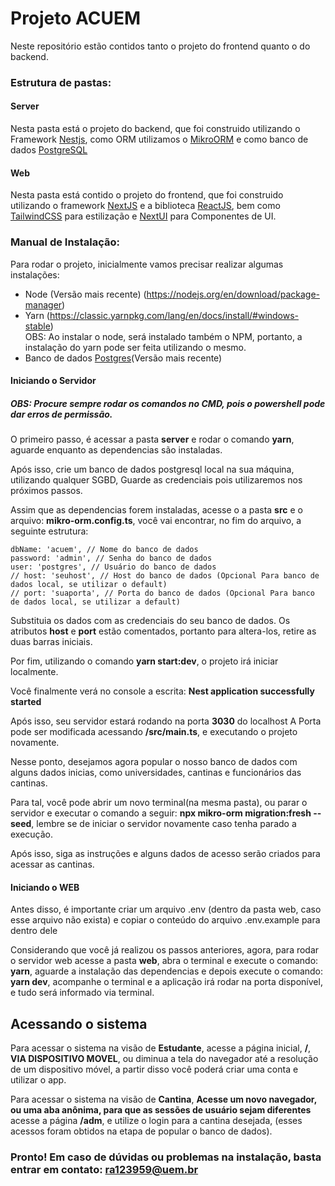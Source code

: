 # Projeto ACUEM
 
Neste repositório estão contidos tanto o projeto do frontend quanto o do backend.

### Estrutura de pastas:

#### Server
Nesta pasta está o projeto do backend, que foi construido utilizando o Framework
[Nestjs](https://nestjs.com/), como ORM utilizamos o [MikroORM](https://mikro-orm.io/) e como banco de dados [PostgreSQL](https://www.postgresql.org/)

#### Web
Nesta pasta está contido o projeto do frontend, que foi construido
utilizando o framework [NextJS](https://nextjs.org/) e a biblioteca
[ReactJS](https://pt-br.react.dev/), bem como [TailwindCSS](https://tailwindui.com/) para estilização e [NextUI](https://nextui.org/) para Componentes de UI.

### Manual de Instalação:

Para rodar o projeto, inicialmente vamos precisar realizar algumas instalações:

- Node (Versão mais recente) (https://nodejs.org/en/download/package-manager) 
- Yarn (https://classic.yarnpkg.com/lang/en/docs/install/#windows-stable)  
OBS: Ao instalar o node, será instalado também o NPM, portanto, a instalação do yarn pode ser feita utilizando o mesmo.
- Banco de dados [Postgres](https://www.postgresql.org/)(Versão mais recente)

#### Iniciando o Servidor

##### OBS: Procure sempre rodar os comandos no CMD, pois o powershell pode dar erros de permissão.

O primeiro passo, é acessar a pasta **server** e rodar o comando **yarn**, aguarde enquanto as dependencias são instaladas.

Após isso, crie um banco de dados postgresql local na sua máquina, utilizando qualquer SGBD, Guarde as credenciais pois utilizaremos nos próximos passos.

Assim que as dependencias forem instaladas, acesse o a pasta **src** e o arquivo: **mikro-orm.config.ts**, você vai encontrar, no fim do arquivo, a seguinte estrutura:

```
dbName: 'acuem', // Nome do banco de dados
password: 'admin', // Senha do banco de dados
user: 'postgres', // Usuário do banco de dados
// host: 'seuhost', // Host do banco de dados (Opcional Para banco de dados local, se utilizar o default)
// port: 'suaporta', // Porta do banco de dados (Opcional Para banco de dados local, se utilizar a default)
```

Substituia os dados com as credenciais do seu banco de dados.
Os atributos **host** e **port** estão comentados, portanto para altera-los, retire as duas barras iniciais.

Por fim, utilizando o comando **yarn start:dev**, o projeto irá iniciar localmente.

Você finalmente verá no console a escrita: **Nest application successfully started**

Após isso, seu servidor estará rodando na porta **3030** do localhost
A Porta pode ser modificada acessando **/src/main.ts**, e executando o projeto novamente.

Nesse ponto, desejamos agora popular o nosso banco de dados com alguns dados inicias, como universidades, cantinas e funcionários das cantinas.

Para tal, você pode abrir um novo terminal(na mesma pasta), ou parar o servidor e executar o comando a seguir: **npx mikro-orm migration:fresh --seed**, lembre se de iniciar o servidor novamente caso tenha parado a execução.

Após isso, siga as instruções e alguns dados de acesso serão criados para acessar as cantinas.


#### Iniciando o WEB

Antes disso, é importante criar um arquivo .env (dentro da pasta web, caso esse arquivo não exista) e copiar o conteúdo do arquivo .env.example para dentro dele

Considerando que você já realizou os passos anteriores, agora, para rodar o servidor web acesse a pasta **web**, abra o terminal e execute o comando: **yarn**, aguarde a instalação das dependencias e depois execute o comando: **yarn dev**, acompanhe o terminal e a aplicação irá rodar na porta disponível, e tudo será informado via terminal.

## Acessando o sistema

Para acessar o sistema na visão de **Estudante**, acesse a página inicial, **/**, **VIA DISPOSITIVO MOVEL**, ou diminua a tela do navegador até a resolução de um dispositivo móvel, a partir disso você poderá criar uma conta e utilizar o app.

Para acessar o sistema na visão de **Cantina**, **Acesse um novo navegador, ou uma aba anônima, para que as sessões de usuário sejam diferentes** acesse a página **/adm**, e utilize o login para a cantina desejada, (esses acessos foram obtidos na etapa de popular o banco de dados).

### Pronto! Em caso de dúvidas ou problemas na instalação, basta entrar em contato: ra123959@uem.br
